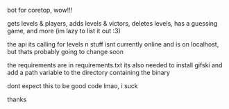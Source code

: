bot for coretop, wow!!!

gets levels & players, adds levels & victors, deletes levels, has a guessing game, and more (im lazy to list it out :3)

the api its calling for levels n stuff isnt currently online and is on localhost, but thats probably going to change soon

the requirements are in requirements.txt
its also needed to install gifski and add a path variable to the directory containing the binary

dont expect this to be good code lmao, i suck

thanks
